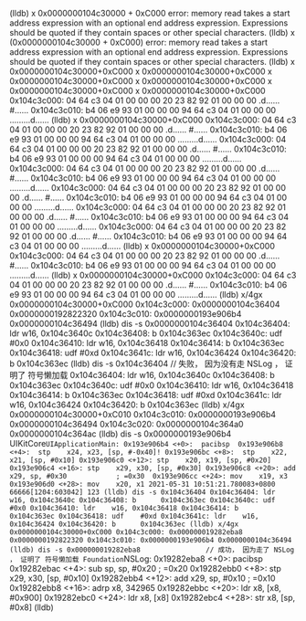 












(lldb) x 0x0000000104c30000 + 0xC000
error: memory read takes a start address expression with an optional end address expression.
Expressions should be quoted if they contain spaces or other special characters.
(lldb) x (0x0000000104c30000 + 0xC000)
error: memory read takes a start address expression with an optional end address expression.
Expressions should be quoted if they contain spaces or other special characters.
(lldb) x 0x0000000104c30000+0xC000
x 0x0000000104c30000+0xC000
x 0x0000000104c30000+0xC000
x 0x0000000104c30000+0xC000
x 0x0000000104c30000+0xC000
x 0x0000000104c30000+0xC000
0x104c3c000: 04 64 c3 04 01 00 00 00 20 23 82 92 01 00 00 00  .d...... #......
0x104c3c010: b4 06 e9 93 01 00 00 00 94 64 c3 04 01 00 00 00  .........d......
(lldb) x 0x0000000104c30000+0xC000
0x104c3c000: 04 64 c3 04 01 00 00 00 20 23 82 92 01 00 00 00  .d...... #......
0x104c3c010: b4 06 e9 93 01 00 00 00 94 64 c3 04 01 00 00 00  .........d......
0x104c3c000: 04 64 c3 04 01 00 00 00 20 23 82 92 01 00 00 00  .d...... #......
0x104c3c010: b4 06 e9 93 01 00 00 00 94 64 c3 04 01 00 00 00  .........d......
0x104c3c000: 04 64 c3 04 01 00 00 00 20 23 82 92 01 00 00 00  .d...... #......
0x104c3c010: b4 06 e9 93 01 00 00 00 94 64 c3 04 01 00 00 00  .........d......
0x104c3c000: 04 64 c3 04 01 00 00 00 20 23 82 92 01 00 00 00  .d...... #......
0x104c3c010: b4 06 e9 93 01 00 00 00 94 64 c3 04 01 00 00 00  .........d......
0x104c3c000: 04 64 c3 04 01 00 00 00 20 23 82 92 01 00 00 00  .d...... #......
0x104c3c010: b4 06 e9 93 01 00 00 00 94 64 c3 04 01 00 00 00  .........d......
0x104c3c000: 04 64 c3 04 01 00 00 00 20 23 82 92 01 00 00 00  .d...... #......
0x104c3c010: b4 06 e9 93 01 00 00 00 94 64 c3 04 01 00 00 00  .........d......
(lldb) x 0x0000000104c30000+0xC000\
0x104c3c000: 04 64 c3 04 01 00 00 00 20 23 82 92 01 00 00 00  .d...... #......
0x104c3c010: b4 06 e9 93 01 00 00 00 94 64 c3 04 01 00 00 00  .........d......
(lldb) x 0x0000000104c30000+0xC000
0x104c3c000: 04 64 c3 04 01 00 00 00 20 23 82 92 01 00 00 00  .d...... #......
0x104c3c010: b4 06 e9 93 01 00 00 00 94 64 c3 04 01 00 00 00  .........d......
(lldb) x/4gx 0x0000000104c30000+0xC000
0x104c3c000: 0x0000000104c36404 0x0000000192822320
0x104c3c010: 0x0000000193e906b4 0x0000000104c36494
(lldb) dis -s 0x0000000104c36404
    0x104c36404: ldr    w16, 0x104c3640c
    0x104c36408: b      0x104c363ec
    0x104c3640c: udf    #0x0
    0x104c36410: ldr    w16, 0x104c36418
    0x104c36414: b      0x104c363ec
    0x104c36418: udf    #0xd
    0x104c3641c: ldr    w16, 0x104c36424
    0x104c36420: b      0x104c363ec
(lldb) dis -s 0x104c36404                                   // 失败， 因为没有走 NSLog ， 证明了 符号懒加载
    0x104c36404: ldr    w16, 0x104c3640c
    0x104c36408: b      0x104c363ec
    0x104c3640c: udf    #0x0
    0x104c36410: ldr    w16, 0x104c36418
    0x104c36414: b      0x104c363ec
    0x104c36418: udf    #0xd
    0x104c3641c: ldr    w16, 0x104c36424
    0x104c36420: b      0x104c363ec
(lldb) x/4gx 0x0000000104c30000+0xC010
0x104c3c010: 0x0000000193e906b4 0x0000000104c36494
0x104c3c020: 0x0000000104c364a0 0x0000000104c364ac
(lldb)  dis -s 0x0000000193e906b4
UIKitCore`UIApplicationMain:
    0x193e906b4 <+0>:  pacibsp 
    0x193e906b8 <+4>:  stp    x24, x23, [sp, #-0x40]!
    0x193e906bc <+8>:  stp    x22, x21, [sp, #0x10]
    0x193e906c0 <+12>: stp    x20, x19, [sp, #0x20]
    0x193e906c4 <+16>: stp    x29, x30, [sp, #0x30]
    0x193e906c8 <+20>: add    x29, sp, #0x30            ; =0x30 
    0x193e906cc <+24>: mov    x19, x3
    0x193e906d0 <+28>: mov    x20, x1
2021-05-31 10:51:21.780083+0800 66666[1204:603042] 123
(lldb) dis -s 0x104c36404
    0x104c36404: ldr    w16, 0x104c3640c
    0x104c36408: b      0x104c363ec
    0x104c3640c: udf    #0x0
    0x104c36410: ldr    w16, 0x104c36418
    0x104c36414: b      0x104c363ec
    0x104c36418: udf    #0xd
    0x104c3641c: ldr    w16, 0x104c36424
    0x104c36420: b      0x104c363ec
(lldb) x/4gx 0x0000000104c30000+0xC000
0x104c3c000: 0x000000019282eba8 0x0000000192822320
0x104c3c010: 0x0000000193e906b4 0x0000000104c36494
(lldb) dis -s 0x000000019282eba8                // 成功， 因为走了 NSLog ， 证明了 符号懒加载
Foundation`NSLog:
    0x19282eba8 <+0>:  pacibsp 
    0x19282ebac <+4>:  sub    sp, sp, #0x20             ; =0x20 
    0x19282ebb0 <+8>:  stp    x29, x30, [sp, #0x10]
    0x19282ebb4 <+12>: add    x29, sp, #0x10            ; =0x10 
    0x19282ebb8 <+16>: adrp   x8, 342965
    0x19282ebbc <+20>: ldr    x8, [x8, #0x900]
    0x19282ebc0 <+24>: ldr    x8, [x8]
    0x19282ebc4 <+28>: str    x8, [sp, #0x8]
(lldb) 
